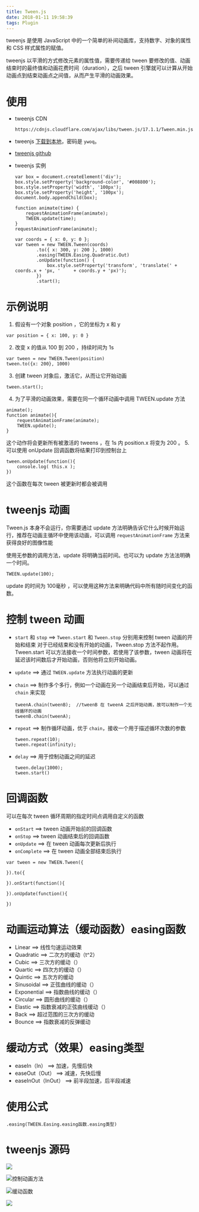 ```yaml
---
title: Tween.js
date: 2018-01-11 19:58:39
tags: Plugin
---
```

tweenjs 是使用 JavaScript 中的一个简单的补间动画库，支持数字、对象的属性和 CSS 样式属性的赋值。

tweenjs 以平滑的方式修改元素的属性值，需要传递给 tween 要修改的值、动画结束时的最终值和动画花费时间（duration），之后 tween 引擎就可以计算从开始动画点到结束动画点之间值，从而产生平滑的动画效果。
# 使用
- tweenjs CDN 
    ```
    https://cdnjs.cloudflare.com/ajax/libs/tween.js/17.1.1/Tween.min.js
    ```
- tweenjs [下载到本地](https://pan.baidu.com/s/1nvoXev3)，密码是 ` ywoq `。

- [tweenjs github](https://github.com/tweenjs/tween.js)

- tweenjs 实例
    ```
    var box = document.createElement('div');
    box.style.setProperty('background-color', '#008800');
    box.style.setProperty('width', '100px');
    box.style.setProperty('height', '100px');
    document.body.appendChild(box);
    
    function animate(time) {
        requestAnimationFrame(animate);
        TWEEN.update(time);
    }
    requestAnimationFrame(animate);

    var coords = { x: 0, y: 0 };
    var tween = new TWEEN.Tween(coords) 
            .to({ x: 300, y: 200 }, 1000) 
            .easing(TWEEN.Easing.Quadratic.Out) 
            .onUpdate(function() { 
                box.style.setProperty('transform', 'translate(' + coords.x + 'px, '     + coords.y + 'px)');
            })
            .start(); 
    ```

# 示例说明
1. 假设有一个对象 position ，它的坐标为 x 和 y
```
var position = { x: 100, y: 0 }
```
2. 改变 x 的值从 100 到 200 ，持续时间为 1s
```
var tween = new TWEEN.Tween(position)
tween.to({x: 200}, 1000)
```
3. 创建 tween 对象后，激活它，从而让它开始动画
```
tween.start();
```
4. 为了平滑的动画效果，需要在同一个循环动画中调用 TWEEN.update 方法
```
animate();
function animate(){
    requestAnimationFrame(animate);
    TWEEN.update();
}
```
这个动作将会更新所有被激活的 tweens ，在 1s 内 position.x 将变为 200 。
5. 可以使用 onUpdate 回调函数将结果打印到控制台上
```
tween.onUpdate(function(){
    console.log( this.x );
})
```
这个函数在每次 tween 被更新时都会被调用

# tweenjs 动画
Tween.js 本身不会运行，你需要通过 update 方法明确告诉它什么时候开始运行，推荐在动画主循环中使用该动画，可以调用 ` requestAnimationFrame ` 方法来获得良好的图像性能

使用无参数的调用方法，update 将明确当前时间。也可以为 update 方法法明确一个时间。
```
TWEEN.update(100);
```
update 的时间为 100毫秒 ，可以使用这种方法来明确代码中所有随时间变化的函数。

# 控制 tween 动画
- ` start ` 和 ` stop ` ==> ` Tween.start ` 和 ` Tween.stop ` 分别用来控制 tween 动画的开始和结束
对于已经结束和没有开始的动画，Tween.stop 方法不起作用。 Tween.start 可以方法接收一个时间参数，若使用了该参数，tween 动画将在延迟该时间数后才开始动画，否则他将立刻开始动画。

- ` update ` ==> 通过 ` TWEEN.update ` 方法执行动画的更新

- ` chain ` ==> 制作多个多行，例如一个动画在另一个动画结束后开始，可以通过 ` chain ` 来实现
    ```
    tweenA.chain(tweenB);  //tweenB 在 tweenA 之后开始动画，故可以制作一个无线循环的动画
    tweenB.chain(tweenA);
    ```
- ` repeat ` ==> 制作循环动画，优于 ` chain `，接收一个用于描述循环次数的参数
    ```
    tween.repeat(10);
    tween.repeat(infinity);
    ```

- ` delay ` ==> 用于控制动画之间的延迟
    ```
    tween.delay(1000);
    tween.start()
    ```

# 回调函数
可以在每次 tween 循环周期的指定时间点调用自定义的函数
- ` onStart ` ==> tween 动画开始前的回调函数
- ` onStop ` ==> tween 动画结束后的回调函数
- ` onUpdate ` ==> 在 tween 动画每次更新后执行
- ` onComplete ` ==> 在 tween 动画全部结束后执行

```
var tween = new TWEEN.Tween({

}).to({

}).onStart(function(){

}).onUpdate(function(){

})
```

# 动画运动算法（缓动函数）easing函数
- Linear ==> 线性匀速运动效果
- Quadratic ==> 二次方的缓动（t^2）
- Cubic ==> 三次方的缓动（）
- Quartic ==> 四次方的缓动（）
- Quintic ==> 五次方的缓动
- Sinusoidal ==> 正弦曲线的缓动（）
- Exponential ==> 指数曲线的缓动（）
- Circular ==> 圆形曲线的缓动（）
- Elastic ==> 指数衰减的正弦曲线缓动（）
- Back ==> 超过范围的三次方的缓动
- Bounce ==> 指数衰减的反弹缓动

# 缓动方式（效果）easing类型
- easeIn（In） ==> 加速，先慢后快
- easeOut（Out） ==> 减速，先快后慢
- easeInOut（InOut） ==> 前半段加速，后半段减速

# 使用公式
 ```
 .easing(TWEEN.Easing.easing函数.easing类型)
```

# tweenjs 源码
![](http://upload-images.jianshu.io/upload_images/9617841-82e90227e99697b1.png?imageMogr2/auto-orient/strip%7CimageView2/2/w/1240)

![控制动画方法](http://upload-images.jianshu.io/upload_images/9617841-8846f1fe98dec1d9.png?imageMogr2/auto-orient/strip%7CimageView2/2/w/1240)

![缓动函数](http://upload-images.jianshu.io/upload_images/9617841-5db818a1c9c6e0f7.png?imageMogr2/auto-orient/strip%7CimageView2/2/w/1240)

![](http://upload-images.jianshu.io/upload_images/9617841-c9678e2fab0b0c59.png?imageMogr2/auto-orient/strip%7CimageView2/2/w/1240)